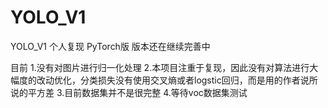 # YOLO_V1
YOLO_V1 个人复现 PyTorch版
版本还在继续完善中

目前 
1.没有对图片进行归一化处理
2.本项目注重于复现，因此没有对算法进行大幅度的改动优化，分类损失没有使用交叉熵或者logstic回归，而是用的作者说所说的平方差
3.目前数据集并不是很完整
4.等待voc数据集测试
